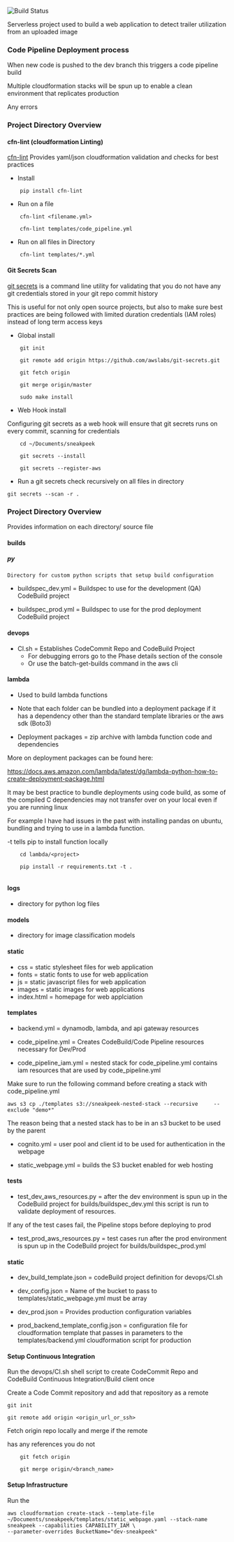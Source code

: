 ![Build Status](https://codebuild.us-east-1.amazonaws.com/badges?uuid=eyJlbmNyeXB0ZWREYXRhIjoiZnR3cHhDRFhrcWYyMGNrRGoyeXkzZDFjbm05MVlIcDBPZktxV01Fc2RtTFJ2V1N6aHQ5Q1cwUlF6Nlp2ZkNzODEwY3RzUkxSSEpVRjYydnJkQzJDcHMwPSIsIml2UGFyYW1ldGVyU3BlYyI6Ikd6dDNtRmp3T21iSmZTdkIiLCJtYXRlcmlhbFNldFNlcmlhbCI6MX0%3D&branch=dev)

Serverless project used to build a web application to
detect trailer utilization from an uploaded image

### Code Pipeline Deployment process

When new code is pushed to the dev branch this triggers a code pipeline build

Multiple cloudformation stacks will be spun up to enable a clean environment that replicates production


Any errors

### Project Directory Overview
#### cfn-lint (cloudformation Linting)
[cfn-lint](https://github.com/aws-cloudformation/cfn-python-lint.git) Provides yaml/json cloudformation validation and checks for best practices

- Install

```
    pip install cfn-lint
```

- Run on a file
```
    cfn-lint <filename.yml>

    cfn-lint templates/code_pipeline.yml
```

- Run on all files in Directory
```
    cfn-lint templates/*.yml
```


#### Git Secrets Scan

[git secrets](https://github.com/awslabs/git-secrets.git) is a command line utility for validating that you do not have any git credentials stored in your git repo commit history

This is useful for not only open source projects, but also to make sure best practices are being followed with limited duration credentials (IAM roles) instead of long term access keys

- Global install

```
    git init

    git remote add origin https://github.com/awslabs/git-secrets.git

    git fetch origin

    git merge origin/master

    sudo make install
```

- Web Hook install

Configuring git secrets as a web hook will ensure that git secrets runs on every commit, scanning for credentials
```
    cd ~/Documents/sneakpeek

    git secrets --install

    git secrets --register-aws
```


- Run a git secrets check recursively on all files in directory

```
git secrets --scan -r .
```


### Project Directory Overview
Provides information on each directory/ source file

#### builds

##### py
    Directory for custom python scripts that setup build configuration
- buildspec_dev.yml = Buildspec to use for the development (QA)
    CodeBuild project

- buildspec_prod.yml = Buildspec to use for the prod deployment CodeBuild project

#### devops
- CI.sh = Establishes CodeCommit Repo and CodeBuild Project
    - For debugging errors go to the Phase details section of the console
    - Or use the batch-get-builds command in the aws cli

#### lambda
- Used to build lambda functions
- Note that each folder can be bundled into a deployment package if it has a dependency other than the standard template libraries or the aws sdk (Boto3)

- Deployment packages = zip archive with lambda function code and dependencies

More on deployment packages can be found here:

https://docs.aws.amazon.com/lambda/latest/dg/lambda-python-how-to-create-deployment-package.html


It may be best practice to bundle deployments using code build, as some of the compiled C dependencies may not transfer over on your local even if you are running linux

For example I have had issues in the past with installing pandas on ubuntu, bundling and trying to use in a lambda function.

-t tells pip to install function locally
```
    cd lambda/<project>

    pip install -r requirements.txt -t .


```

#### logs
- directory for python log files

#### models
- directory for image classification models

#### static
- css = static stylesheet files for web application
- fonts = static fonts to use for web application
- js = static javascript files for web application
- images = static images for web applications
- index.html = homepage for web applciation

#### templates

- backend.yml = dynamodb, lambda, and api gateway resources

- code_pipeline.yml = Creates CodeBuild/Code Pipeline resources
    necessary for Dev/Prod

- code_pipeline_iam.yml = nested stack for code_pipeline.yml contains iam resources that are used by code_pipeline.yml

Make sure to run the following command before creating a stack with code_pipeline.yml

```
aws s3 cp ./templates s3://sneakpeek-nested-stack --recursive     --exclude "demo*"
```

The reason being that a nested stack has to be in an s3 bucket to be used by the parent

- cognito.yml = user pool and client id to be used for authentication in the webpage

- static_webpage.yml = builds the S3 bucket enabled for web hosting

#### tests
- test_dev_aws_resources.py = after the dev environment is spun up in the CodeBuild project for builds/buildspec_dev.yml this script is run to validate deployment of resources.

If any of the test cases fail, the Pipeline stops before deploying to prod


- test_prod_aws_resources.py = test cases run after the prod environment is spun up in the CodeBuild project for builds/buildspec_prod.yml

#### static

- dev_build_template.json = codeBuild project definition for devops/CI.sh


- dev_config.json = Name of the bucket to pass to templates/static_webpage.yml must be array

- dev_prod.json = Provides production configuration variables

- prod_backend_template_config.json = configuration file for cloudformation template that passes in parameters to the templates/backend.yml cloudformation script for production

#### Setup Continuous Integration
Run the devops/CI.sh shell script to create CodeCommit
Repo and CodeBuild Continuous Integration/Build client once

Create a Code Commit repository and add that repository as a remote

```
git init

git remote add origin <origin_url_or_ssh>

```


Fetch origin repo locally and merge if the remote

has any references you do not

```
    git fetch origin

    git merge origin/<branch_name>
```



#### Setup Infrastructure
Run the


```
aws cloudformation create-stack --template-file ~/Documents/sneakpeek/templates/static_webpage.yaml --stack-name sneakpeek --capabilities CAPABILITY_IAM \
--parameter-overrides BucketName="dev-sneakpeek"
```
